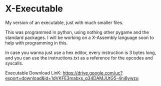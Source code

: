 # X-Executable
My version of an executable, just with much smaller files.

This was programmed in python, using nothing other pygame and the standard packages.
I will be working on a X-Assembly language soon to help with programming in this.

In case you wanna just use a hex editor, every instruction is 3 bytes long, and you can use the instructions.txt
as a reference for the opcodes and syscalls.

Executable Download LinK: https://drive.google.com/uc?export=download&id=1dVKFE3mabxs_g34DAMJUtG5-4ni8ywzu
